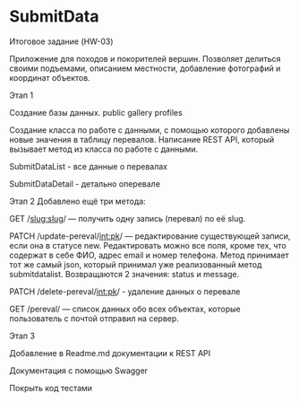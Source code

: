 # SubmitData
Итоговое задание (HW-03)

Приложение для походов и покорителей вершин. Позволяет делиться своими подъемами, описанием местности, добавление фотографий и координат объектов.

Этап 1

Создание базы данных.
public
gallery
profiles

Создание класса по работе с данными, с помощью которого добавлены новые значения в таблицу перевалов.
Написание REST API, который вызывает метод из класса по работе с данными.

SubmitDataList - все данные о перевалах

SubmitDataDetail - детально оперевале

Этап 2
Добавлено ещё три метода:

GET /<slug:slug>/ — получить одну запись (перевал) по её slug. 

PATCH /update-pereval/<int:pk>/ — редактирование существующей записи, если она в статусе new. Редактировать можно все поля, кроме тех, что содержат в себе ФИО, адрес email и номер телефона. Метод принимает тот же самый json, который принимал уже реализованный метод submitdatalist. Возвращаются 2 значения: status и message. 

PATCH /delete-pereval/<int:pk>/ - удаление данных о перевале

GET /pereval/ — список данных обо всех объектах, которые пользователь с почтой отправил на сервер.

Этап 3

Добавление в Readme.md документации к REST API

Документация с помощью Swagger

Покрыть код тестами
